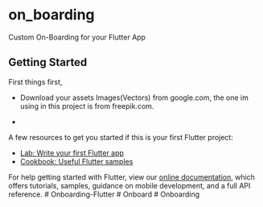 # on_boarding

Custom On-Boarding for your Flutter App

## Getting Started

First things first,
* Download your assets Images(Vectors) from google.com, the one im using in this project is from freepik.com.

* 


A few resources to get you started if this is your first Flutter project:

- [Lab: Write your first Flutter app](https://flutter.dev/docs/get-started/codelab)
- [Cookbook: Useful Flutter samples](https://flutter.dev/docs/cookbook)

For help getting started with Flutter, view our
[online documentation](https://flutter.dev/docs), which offers tutorials,
samples, guidance on mobile development, and a full API reference.
#   O n b o a r d i n g - F l u t t e r  
 #   O n b o a r d  
 #   O n b o a r d i n g  
 